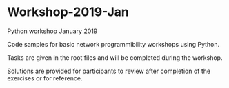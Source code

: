 # Workshop-2019-Jan
Python workshop January 2019

Code samples for basic network programmibility workshops using Python.

Tasks are given in the root files and will be completed during the workshop.

Solutions are provided for participants to review after completion of the exercises or for reference.
